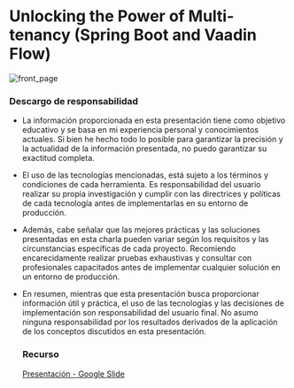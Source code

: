 # Unlocking the Power of Multi-tenancy (Spring Boot and Vaadin Flow)

![front_page](https://github.com/fredpena/barcamp2023/assets/5680906/cdb9a7d4-4ee9-4d81-ba15-35f00882460c)

### Descargo de responsabilidad

- La información proporcionada en esta presentación tiene como objetivo educativo y se basa en mi experiencia personal y conocimientos actuales. Si bien he hecho todo lo posible para garantizar la precisión y la actualidad de la información presentada, no puedo garantizar su exactitud completa.
- El uso de las tecnologías mencionadas, está sujeto a los términos y condiciones de cada herramienta. Es responsabilidad del usuario realizar su propia investigación y cumplir con las directrices y políticas de cada tecnología antes de implementarlas en su entorno de producción.
- Además, cabe señalar que las mejores prácticas y las soluciones presentadas en esta charla pueden variar según los requisitos y las circunstancias específicas de cada proyecto. Recomiendo encarecidamente realizar pruebas exhaustivas y consultar con profesionales capacitados antes de implementar cualquier solución en un entorno de producción.
- En resumen, mientras que esta presentación busca proporcionar información útil y práctica, el uso de las tecnologías y las decisiones de implementación son responsabilidad del usuario final. No asumo ninguna responsabilidad por los resultados derivados de la aplicación de los conceptos discutidos en esta presentación.

  ### Recurso
  [Presentación - Google Slide](https://docs.google.com/presentation/d/1bTXQc0ziBKF3JNxAsh3UVhRrp2zYXvAdOZqihMEx84M/edit?usp=sharing)




